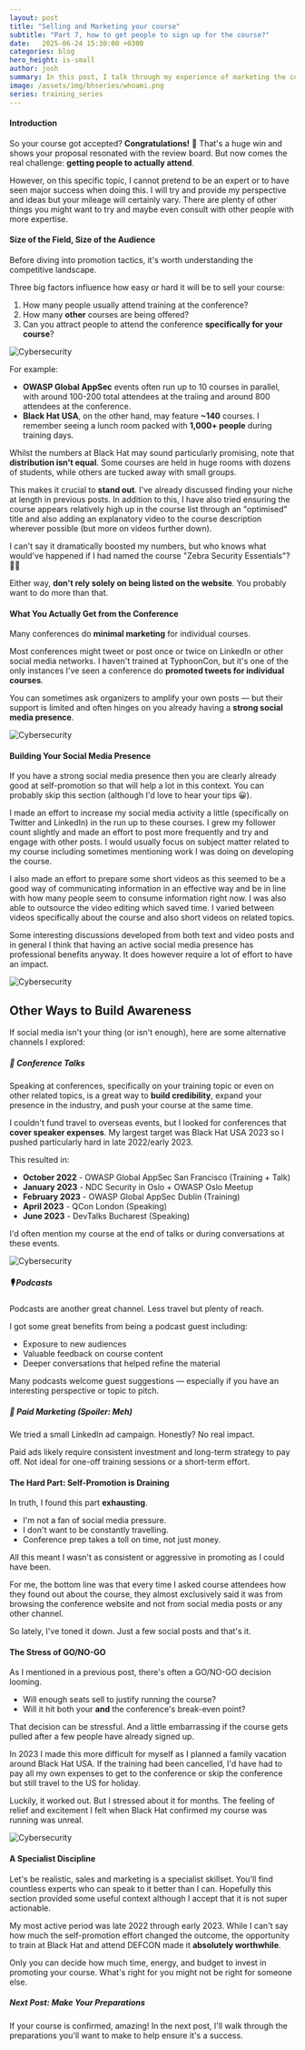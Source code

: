 ```yaml
---
layout: post
title: "Selling and Marketing your course"
subtitle: "Part 7, how to get people to sign up for the course?"
date:   2025-06-24 15:30:00 +0300
categories: blog
hero_height: is-small
author: josh
summary: In this post, I talk through my experience of marketing the course and try and provide some pointers.
image: /assets/img/bhseries/whoami.png
series: training_series
---
```


#### Introduction

So your course got accepted? **Congratulations!** 🎉 That's a huge win and shows your proposal resonated with the review board. But now comes the real challenge: **getting people to actually attend**.

However, on this specific topic, I cannot pretend to be an expert or to have seen major success when doing this. I will try and provide my perspective and ideas but your mileage will certainly vary. There are plenty of other things you might want to try and maybe even consult with other people with more expertise.

#### Size of the Field, Size of the Audience

Before diving into promotion tactics, it's worth understanding the competitive landscape.

Three big factors influence how easy or hard it will be to sell your course:

1. How many people usually attend training at the conference?
2. How many **other** courses are being offered?
3. Can you attract people to attend the conference **specifically for your course**?

![Cybersecurity](/assets/img/bhseries/11.jpeg)

For example:

- **OWASP Global AppSec** events often run up to 10 courses in parallel, with around 100-200 total attendees at the traiing and around 800 attendees at the conference.
- **Black Hat USA**, on the other hand, may feature **~140** courses. I remember seeing a lunch room packed with **1,000+ people** during training days.

Whilst the numbers at Black Hat may sound particularly promising, note that **distribution isn't equal**. Some courses are held in huge rooms with dozens of students, while others are tucked away with small groups.

This makes it crucial to **stand out**.
I've already discussed finding your niche at length in previous posts. In addition to this, I have also tried ensuring the course appears relatively high up in the course list through an "optimised" title and also adding an explanatory video to the course description wherever possible (but more on videos further down).

I can't say it dramatically boosted my numbers, but who knows what would've happened if I had named the course "Zebra Security Essentials"? 🤷‍♂️

Either way, **don't rely solely on being listed on the website**. You probably want to do more than that.

#### What You Actually Get from the Conference

Many conferences do **minimal marketing** for individual courses.

Most conferences might tweet or post once or twice on LinkedIn or other social media networks. I haven't trained at TyphoonCon, but it's one of the only instances I've seen a conference do **promoted tweets for individual courses**.

You can sometimes ask organizers to amplify your own posts — but their support is limited and often hinges on you already having a **strong social media presence**.

![Cybersecurity](/assets/img/bhseries/12.jpeg)

#### Building Your Social Media Presence

If you have a strong social media presence then you are clearly already good at self-promotion so that will help a lot in this context. You can probably skip this section (although I'd love to hear your tips 😀).

I made an effort to increase my social media activity a little (specifically on Twitter and LinkedIn) in the run up to these courses. I grew my follower count slightly and made an effort to post more frequently and try and engage with other posts. I would usually focus on subject matter related to my course including sometimes mentioning work I was doing on developing the course.

I also made an effort to prepare some short videos as this seemed to be a good way of communicating information in an effective way and be in line with how many people seem to consume information right now. I was also able to outsource the video editing which saved time. I varied between videos specifically about the course and also short videos on related topics.

Some interesting discussions developed from both text and video posts and in general I think that having an active social media presence has professional benefits anyway. It does however require a lot of effort to have an impact.

![Cybersecurity](/assets/img/bhseries/13.jpeg)

## Other Ways to Build Awareness

If social media isn't your thing (or isn't enough), here are some alternative channels I explored:

##### 🎤 Conference Talks

Speaking at conferences, specifically on your training topic or even on other related topics, is a great way to **build credibility**, expand your presence in the industry, and push your course at the same time.

I couldn't fund travel to overseas events, but I looked for conferences that **cover speaker expenses**. My largest target was Black Hat USA 2023 so I pushed particularly hard in late 2022/early 2023.

This resulted in:
- **October 2022** - OWASP Global AppSec San Francisco (Training + Talk)
- **January 2023** - NDC Security in Oslo + OWASP Oslo Meetup
- **February 2023** - OWASP Global AppSec Dublin (Training)
- **April 2023** - QCon London (Speaking)
- **June 2023** - DevTalks Bucharest (Speaking)

I'd often mention my course at the end of talks or during conversations at these events.

![Cybersecurity](/assets/img/bhseries/14.jpeg)

##### 🎙️ Podcasts

Podcasts are another great channel. Less travel but plenty of reach.

I got some great benefits from being a podcast guest including:

- Exposure to new audiences
- Valuable feedback on course content
- Deeper conversations that helped refine the material

Many podcasts welcome guest suggestions — especially if you have an interesting perspective or topic to pitch.

##### 💸 Paid Marketing (Spoiler: Meh)

We tried a small LinkedIn ad campaign. Honestly? No real impact.

Paid ads likely require consistent investment and long-term strategy to pay off. Not ideal for one-off training sessions or a short-term effort.

#### The Hard Part: Self-Promotion is Draining

In truth, I found this part **exhausting**.

- I'm not a fan of social media pressure.
- I don't want to be constantly travelling.
- Conference prep takes a toll on time, not just money.

All this meant I wasn't as consistent or aggressive in promoting as I could have been.

For me, the bottom line was that every time I asked course attendees how they found out about the course, they almost exclusively said it was from browsing the conference website and not from social media posts or any other channel.

So lately, I've toned it down. Just a few social posts and that's it.

#### The Stress of GO/NO-GO

As I mentioned in a previous post, there's often a GO/NO-GO decision looming.

- Will enough seats sell to justify running the course?
- Will it hit both your **and** the conference's break-even point?

That decision can be stressful. And a little embarrassing if the course gets pulled after a few people have already signed up.

In 2023 I made this more difficult for myself as I planned a family vacation around Black Hat USA. If the training had been cancelled, I'd have had to pay all my own expenses to get to the conference or skip the conference but still travel to the US for holiday.

Luckily, it worked out. But I stressed about it for months. The feeling of relief and excitement I felt when Black Hat confirmed my course was running was unreal.

![Cybersecurity](/assets/img/bhseries/15.jpeg)

#### A Specialist Discipline

Let's be realistic, sales and marketing is a specialist skillset. You'll find countless experts who can speak to it better than I can. Hopefully this section provided some useful context although I accept that it is not super actionable.

My most active period was late 2022 through early 2023. While I can't say how much the self-promotion effort changed the outcome, the opportunity to train at Black Hat and attend DEFCON made it **absolutely worthwhile**.

Only you can decide how much time, energy, and budget to invest in promoting your course. What's right for you might not be right for someone else.

##### Next Post: Make Your Preparations

If your course is confirmed, amazing! In the next post, I'll walk through the preparations you'll want to make to help ensure it's a success.

